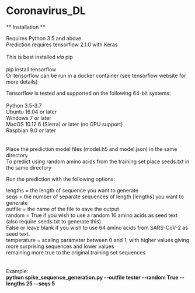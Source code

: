 # Coronavirus_DL

**  Installation  **

Requires Python 3.5 and above<br>
Prediction requires tensorflow 2.1.0 with Keras</br>
<br>
This is best installed <i>via</i> pip<br>
<br> pip install tensorflow</br>
Or tensorflow can be run in a docker container (see tensorflow website for more details)

Tensorflow is tested and supported on the following 64-bit systems:<br>
<br>
Python 3.5-3.7<br>
Ubuntu 16.04 or later<br>
Windows 7 or later<br>
MacOS 10.12.6 (Sierra) or later (no GPU support)<br>
Raspbian 9.0 or later<br>
<br>
<br>
Place the prediction model files (model.h5 and model.json) in the same directory<br>
To predict using random amino acids from the training set place seeds.txt in the same directory<br>

Run the prediction with the following options:<br>

  lengths = the length of sequence you want to generate<br>
  seqs = the number of separate sequences of length [lengths] you want to generate<br>
  outfile = the name of the file to save the output<br>
  random = True if you wish to use a random 16 amino acids as seed text (also require seeds.txt to generate this)<br>
           False or leave blank if you wish to use 64 amino acids from SARS-CoV-2 as seed text.<br>
  temperature = scaling parameter between 0 and 1, with higher values giving more surprising sequences and lower values<br>                   remaining more true to the original training set sequences
<br>
<br>           
Example:<br>
     <b>python spike_sequence_generation.py --outfile tester --random True --lengths 25 --seqs 5</b><br>

